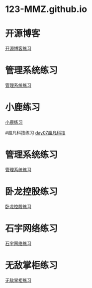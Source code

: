 # 123-MMZ.github.io


# 开源博客
<a href="https://123-mmz.github.io/开源博客/code/html/开源博客.html">开源博客练习</a>


# 管理系统练习
<a href="https://123-mmz.github.io/管理系统练习/code/html/管理系统.html">管理系统练习</a>


# 小鹿练习
<a href="https://123-mmz.github.io/小鹿练习/code/html/小鹿练习.html">小鹿练习</a>


#超凡科技练习
<a href="https://123-mmz.github.io/莫雨婵/code/html/超凡科技.html">day07超凡科技</a>


# 管理系统练习
<a href="https://123-mmz.github.io/管理系统练习/code/html/管理系统.html">管理系统练习</a>


# 卧龙控股练习
<a href="https://123-mmz.github.io/卧龙控股练习/code/html/卧龙控股.html">卧龙控股练习</a>




# 石宇网络练习
<a href="https://123-mmz.github.io/homework0720/day04/code/html/石宇网络练习.html">石宇网络练习</a>


# 无敌掌柜练习
<a href="https://123-mmz.github.io/homework0720/day04/code/html/练习二无敌掌柜.html">无敌掌柜练习</a>



